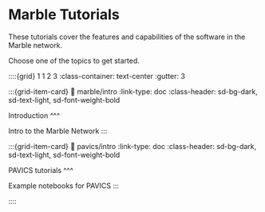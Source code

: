 # Marble Tutorials

These tutorials cover the features and capabilities of the software in the Marble network.

Choose one of the topics to get started.

::::{grid} 1 1 2 3
:class-container: text-center
:gutter: 3

:::{grid-item-card}
:link: marble/intro
:link-type: doc
:class-header: sd-bg-dark, sd-text-light, sd-font-weight-bold

Introduction
^^^

Intro to the Marble Network
:::

:::{grid-item-card}
:link: pavics/intro
:link-type: doc
:class-header: sd-bg-dark, sd-text-light, sd-font-weight-bold

PAVICS tutorials
^^^

Example notebooks for PAVICS
:::

::::
